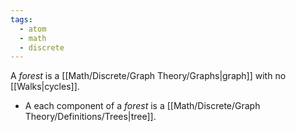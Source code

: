```yaml
---
tags:
  - atom
  - math
  - discrete
---
```

A *forest* is a [[Math/Discrete/Graph Theory/Graphs|graph]] with no [[Walks|cycles]].
- A each component of a *forest* is a [[Math/Discrete/Graph Theory/Definitions/Trees|tree]]. 
